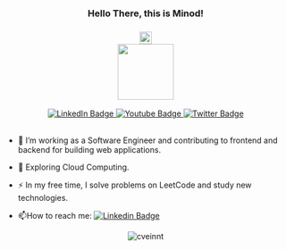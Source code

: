<div id="header" align="center">
 <h3>Hello There, this is Minod! <h3> <img src="https://media.giphy.com/media/hvRJCLFzcasrR4ia7z/giphy.gif" width="22"> 
  <br>
  <img src="https://media.giphy.com/media/M9gbBd9nbDrOTu1Mqx/giphy.gif" width="100"/>
</div>
   <div id="badges" align="center">
  <a href="https://www.linkedin.com/in/minod-r-perera/">
    <img src="https://img.shields.io/badge/LinkedIn-blue?style=for-the-badge&logo=linkedin&logoColor=white" alt="LinkedIn Badge"/>
  </a>
  <a href="youtube.com">
    <img src="https://img.shields.io/badge/YouTube-red?style=for-the-badge&logo=youtube&logoColor=white" alt="Youtube Badge"/>
  </a>
  <a href="https://twitter.com/MinodRMK1715">
    <img src="https://img.shields.io/badge/Twitter-blue?style=for-the-badge&logo=twitter&logoColor=white" alt="Twitter Badge"/>
  </a> <br>
        <img src="https://komarev.com/ghpvc/?username=MinodRashmika&style=flat-square&color=blue" alt="" align="center"/>
     <br><br>
    
</div>


   
- :telescope: I’m working as a Software Engineer and contributing to frontend and backend for building web applications.

- :seedling: Exploring Cloud Computing.

- :zap: In my free time, I solve problems on LeetCode and study new technologies.

- :mailbox:How to reach me: [![Linkedin Badge](https://img.shields.io/badge/-kakbar-blue?style=flat&logo=Linkedin&logoColor=white)](https://www.linkedin.com/in/minod-r-perera/)


<p align="center"> <img src="https://github-readme-stats.vercel.app/api?username=MinodRashmika&count_private=false&show_icons=true&hide_border=true&theme=tokyonight" alt="cveinnt" />
